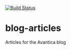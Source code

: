 [![Build Status](https://travis-ci.org/avantica-peru/blog-articles.svg?branch=master)](https://travis-ci.org/avantica-peru/blog-articles)

# blog-articles

Articles for the Avantica blog
